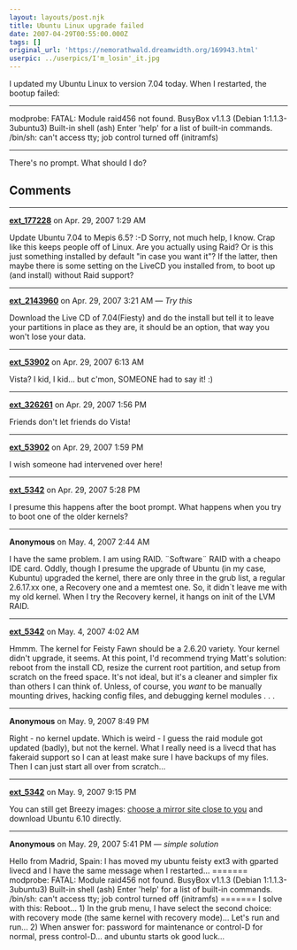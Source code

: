 ```yaml
---
layout: layouts/post.njk
title: Ubuntu Linux upgrade failed
date: 2007-04-29T00:55:00.000Z
tags: []
original_url: 'https://nemorathwald.dreamwidth.org/169943.html'
userpic: ../userpics/I'm_losin'_it.jpg
---
```

I updated my Ubuntu Linux to version 7.04 today. When I restarted, the bootup failed:

* * *

modprobe: FATAL: Module raid456 not found. BusyBox v1.1.3 (Debian 1:1.1.3-3ubuntu3) Built-in shell (ash) Enter 'help' for a list of built-in commands. /bin/sh: can't access tty; job control turned off (initramfs)

* * *

There's no prompt. What should I do?

## Comments

---

**[ext_177228](https://www.dreamwidth.org/users/ext_177228)** on Apr. 29, 2007 1:29 AM

Update Ubuntu 7.04 to Mepis 6.5? :-D Sorry, not much help, I know. Crap like this keeps people off of Linux. Are you actually using Raid? Or is this just something installed by default "in case you want it"? If the latter, then maybe there is some setting on the LiveCD you installed from, to boot up (and install) without Raid support?

---

**[ext_2143960](https://www.dreamwidth.org/users/ext_2143960)** on Apr. 29, 2007 3:21 AM — *Try this*

Download the Live CD of 7.04(Fiesty) and do the install but tell it to leave your partitions in place as they are, it should be an option, that way you won't lose your data.

---

**[ext_53902](https://www.dreamwidth.org/users/ext_53902)** on Apr. 29, 2007 6:13 AM

Vista? I kid, I kid... but c'mon, SOMEONE had to say it! :)

---

**[ext_326261](https://www.dreamwidth.org/users/ext_326261)** on Apr. 29, 2007 1:56 PM

Friends don't let friends do Vista!

---

**[ext_53902](https://www.dreamwidth.org/users/ext_53902)** on Apr. 29, 2007 1:59 PM

I wish someone had intervened over here!

---

**[ext_5342](https://www.dreamwidth.org/users/ext_5342)** on Apr. 29, 2007 5:28 PM

I presume this happens after the boot prompt. What happens when you try to boot one of the older kernels?

---

**Anonymous** on May. 4, 2007 2:44 AM

I have the same problem. I am using RAID. ¨Software¨ RAID with a cheapo IDE card. Oddly, though I presume the upgrade of Ubuntu (in my case, Kubuntu) upgraded the kernel, there are only three in the grub list, a regular 2.6.17.xx one, a Recovery one and a memtest one. So, it didn´t leave me with my old kernel. When I try the Recovery kernel, it hangs on init of the LVM RAID.

---

**[ext_5342](https://www.dreamwidth.org/users/ext_5342)** on May. 4, 2007 4:02 AM

Hmmm. The kernel for Feisty Fawn should be a 2.6.20 variety. Your kernel didn't upgrade, it seems. At this point, I'd recommend trying Matt's solution: reboot from the install CD, resize the current root partition, and setup from scratch on the freed space. It's not ideal, but it's a cleaner and simpler fix than others I can think of. Unless, of course, you _want_ to be manually mounting drives, hacking config files, and debugging kernel modules . . .

---

**Anonymous** on May. 9, 2007 8:49 PM

Right - no kernel update. Which is weird - I guess the raid module got updated (badly), but not the kernel. What I really need is a livecd that has fakeraid support so I can at least make sure I have backups of my files. Then I can just start all over from scratch...

---

**[ext_5342](https://www.dreamwidth.org/users/ext_5342)** on May. 9, 2007 9:15 PM

You can still get Breezy images: [choose a mirror site close to you](http://www.ubuntu.com/getubuntu/downloadmirrors) and download Ubuntu 6.10 directly.

---

**Anonymous** on May. 29, 2007 5:41 PM — *simple solution*

Hello from Madrid, Spain: I has moved my ubuntu feisty ext3 with gparted livecd and I have the same message when I restarted... ======= modprobe: FATAL: Module raid456 not found. BusyBox v1.1.3 (Debian 1:1.1.3-3ubuntu3) Built-in shell (ash) Enter 'help' for a list of built-in commands. /bin/sh: can't access tty; job control turned off (initramfs) ======= I solve with this: Reboot... 1) In the grub menu, I have select the second choice: with recovery mode (the same kernel with recovery mode)... Let's run and run... 2) When answer for: password for maintenance or control-D for normal, press control-D... and ubuntu starts ok good luck...
